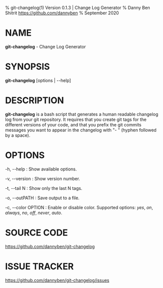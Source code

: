 % git-changelog(1) Version 0.1.3 | Change Log Generator
% Danny Ben Shitrit <https://github.com/dannyben>
% September 2020

<!-- Reference: https://linux.die.net/man/5/pandoc_markdown -->


NAME
==================================================

**git-changelog** - Change Log Generator


SYNOPSIS
==================================================

**git-changelog** [options | --help]


DESCRIPTION
==================================================

**git-changelog** is a bash script that generates a human readable changelog
log from your git repository. It requires that you create git tags for 
the different versions of your code, and that you prefix the git commits
messages you want to appear in the changelog with "- " (hyphen followed
by a space).


OPTIONS
==================================================

-h, --help
:    Show available options.

-v, --version
:    Show version number.

-t, --tail N
:    Show only the last N tags.

-o, --outPATH
:    Save output to a file.

-c, --color OPTION
:    Enable or disable color.
     Supported options: *yes*, *on*, *always*, *no*, *off*, *never*, *auto*.


SOURCE CODE
==================================================

https://github.com/dannyben/git-changelog


ISSUE TRACKER
==================================================

https://github.com/dannyben/git-changelog/issues
